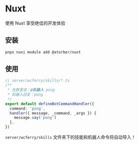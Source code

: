 # Nuxt

使用 Nuxt 享受绝佳的开发体验

## 安装

```bash
pnpx nuxi module add @atorber/nuxt
```

## 使用

```ts
// server/wcferry/skills/*.ts
/**
 * 在群里说：@机器人 ping
 * 机器人回复：pong
 */
export default defineBotCommandHandler({
  command: 'ping',
  handler({ message, _command, _args }) {
    message.say('pong')
  },
})
```

`server/wcferry/skills` 文件夹下的技能和机器人命令将自动导入！
